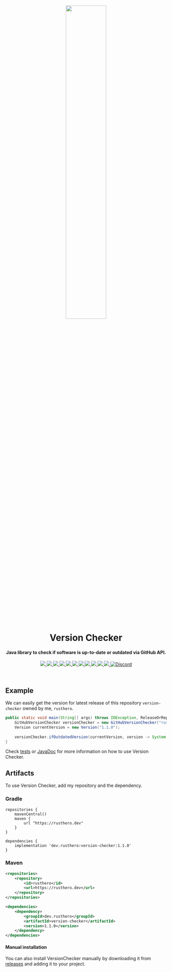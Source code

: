 <h1 align="center">
    <img src="https://user-images.githubusercontent.com/120267985/220111469-ba5b7bcb-6791-4f2e-b25f-f5523d6512f3.png" width=50%/>
    <br>
    Version Checker   
</h1>

<h4 align="center">
    Java library to check if software is up-to-date or outdated via GitHub API.          
</h2>

<p align="center">
    <a href="https://github.com/rusthero/version-checker/releases">
        <img src="https://img.shields.io/github/release/rusthero/version-checker?height=30&color=B0A384&logo=GitHub&logoColor=white">
    </a>
    <a href="https://opensource.org/licenses/MIT">
        <img src="https://img.shields.io/badge/License-MIT-yellow.svg"/>
    </a>     
    <a href="https://rusthero.dev/javadocs/version-checker/1.1.0">
        <img src="https://img.shields.io/badge/javadoc-v1.1.0-green"/>
    </a>
    <a href="https://codecov.io/gh/rusthero/version-checker">
        <img src="https://codecov.io/gh/rusthero/version-checker/branch/main/graph/badge.svg?token=QJY7QSO3GC"/>
    </a>
    <a href="https://sonarcloud.io/summary/new_code?id=rusthero_version-checker">
        <img src="https://sonarcloud.io/api/project_badges/measure?project=rusthero_version-checker&metric=reliability_rating"/>
    </a>
    <a href="https://sonarcloud.io/summary/new_code?id=rusthero_version-checker">
        <img src="https://sonarcloud.io/api/project_badges/measure?project=rusthero_version-checker&metric=security_rating"/>
    </a>
    <a href="https://sonarcloud.io/summary/new_code?id=rusthero_version-checker">
        <img src="https://sonarcloud.io/api/project_badges/measure?project=rusthero_version-checker&metric=sqale_rating"/>
    </a>
    <a href="https://sonarcloud.io/summary/new_code?id=rusthero_version-checker">
        <img src="https://sonarcloud.io/api/project_badges/measure?project=rusthero_version-checker&metric=bugs"/>
    </a>
        <a href="https://sonarcloud.io/summary/new_code?id=rusthero_version-checker">
        <img src="https://sonarcloud.io/api/project_badges/measure?project=rusthero_version-checker&metric=vulnerabilities"/>
    </a>
    </a>
        <a href="https://sonarcloud.io/summary/new_code?id=rusthero_version-checker">
        <img src="https://sonarcloud.io/api/project_badges/measure?project=rusthero_version-checker&metric=code_smells"/>
    </a>
    </a>
        <a href="https://sonarcloud.io/summary/new_code?id=rusthero_version-checker">
        <img src="https://sonarcloud.io/api/project_badges/measure?project=rusthero_version-checker&metric=duplicated_lines_density"/>
    </a>
    <a href="https://discord.gg/5C6JgvmwUe">
        <img src="https://img.shields.io/discord/1051165269709557813.svg?style=flat&color=7289DA&logo=Discord" alt="Discord"/>
    </a>
</p>  

<br>

## Example
We can easily get the version for latest release of this repository `version-checker` owned by me, `rusthero`.
```Java
public static void main(String[] args) throws IOException, ReleaseOrRepoNotFoundException, RateLimitExceededException {
    GitHubVersionChecker versionChecker = new GitHubVersionChecker("rusthero", "version-checker");
    Version currentVersion = new Version("1.1.0");    
    
    versionChecker.ifOutdatedVersion(currentVersion, version -> System.out.println("README file is outdated!"));
}
```
Check [tests](https://github.com/rusthero/version-checker/tree/main/src/test/java/dev/rusthero/versionchecker) or [JavaDoc](https://rusthero.dev/javadocs/version-checker/1.1.0) for more information on how to use Version Checker.

## Artifacts
To use Version Checker, add my repository and the dependency.
### Gradle
```Gradle
repositories {
    mavenCentral()
    maven {
        url "https://rusthero.dev"
    }
}

dependencies {
    implementation 'dev.rusthero:version-checker:1.1.0'   
}
```
### Maven
```XML
<repositories>
    <repository>
        <id>rusthero</id>
        <url>https://rusthero.dev</url>
    </repository>
</repositories>

<dependencies>
    <dependency>
        <groupId>dev.rusthero</groupId>
        <artifactId>version-checker</artifactId>
        <version>1.1.0</version>
    </dependency>
</dependencies>
```
#### Manual installation
You can also install VersionChecker manually by downloading it from [releases](https://github.com/rusthero/version-checker/releases) and adding it to your project.
